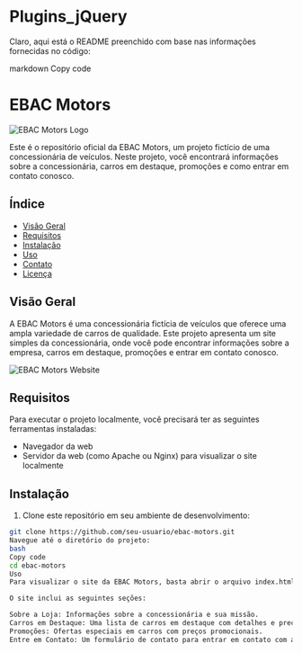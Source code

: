 # Plugins_jQuery


Claro, aqui está o README preenchido com base nas informações fornecidas no código:

markdown
Copy code
# EBAC Motors

![EBAC Motors Logo](images/logo.png)

Este é o repositório oficial da EBAC Motors, um projeto fictício de uma concessionária de veículos. Neste projeto, você encontrará informações sobre a concessionária, carros em destaque, promoções e como entrar em contato conosco.

## Índice
- [Visão Geral](#visão-geral)
- [Requisitos](#requisitos)
- [Instalação](#instalação)
- [Uso](#uso)
- [Contato](#contato)
- [Licença](#licença)

## Visão Geral

A EBAC Motors é uma concessionária fictícia de veículos que oferece uma ampla variedade de carros de qualidade. Este projeto apresenta um site simples da concessionária, onde você pode encontrar informações sobre a empresa, carros em destaque, promoções e entrar em contato conosco.

![EBAC Motors Website](images/screenshot.png)

## Requisitos

Para executar o projeto localmente, você precisará ter as seguintes ferramentas instaladas:

- Navegador da web
- Servidor da web (como Apache ou Nginx) para visualizar o site localmente

## Instalação

1. Clone este repositório em seu ambiente de desenvolvimento:

```bash
git clone https://github.com/seu-usuario/ebac-motors.git
Navegue até o diretório do projeto:
bash
Copy code
cd ebac-motors
Uso
Para visualizar o site da EBAC Motors, basta abrir o arquivo index.html em seu navegador.

O site inclui as seguintes seções:

Sobre a Loja: Informações sobre a concessionária e sua missão.
Carros em Destaque: Uma lista de carros em destaque com detalhes e preços.
Promoções: Ofertas especiais em carros com preços promocionais.
Entre em Contato: Um formulário de contato para entrar em contato com a concessionária.
